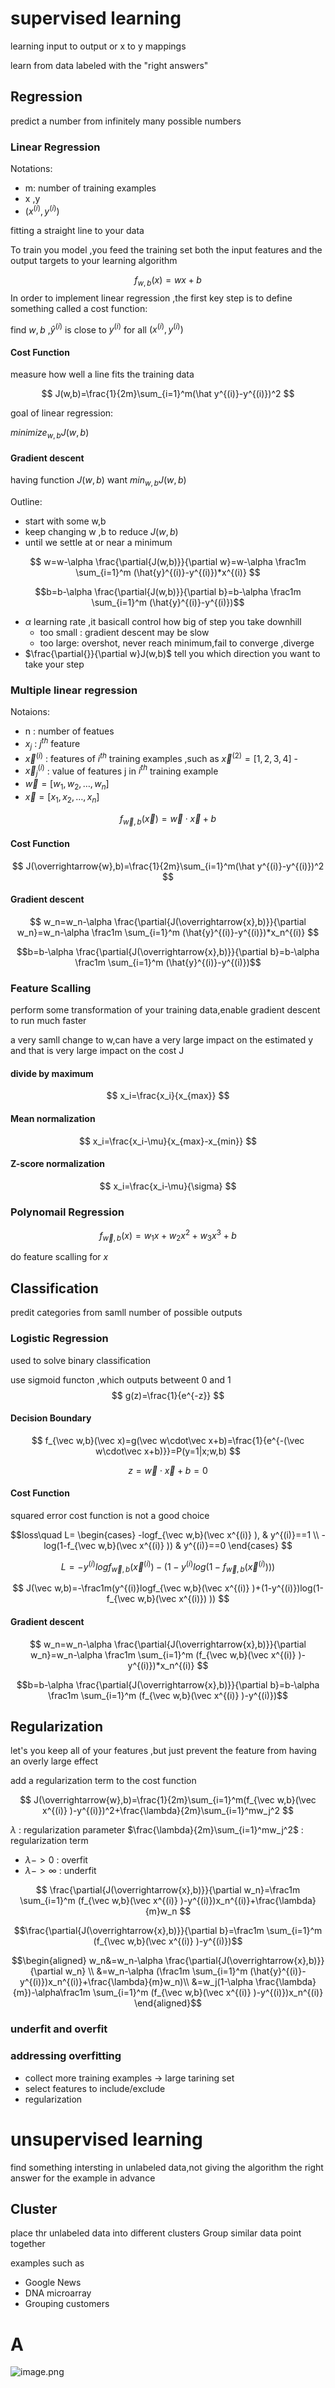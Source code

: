 
# supervised learning 

learning input to output or x to y mappings

learn from data labeled with the "right answers"

## Regression

predict a number from infinitely many possible numbers

### Linear Regression

Notations:
- m: number of training examples
- x ,y
- $(x^{(i)},y^{(i)})$ 

fitting a straight line to your data

To train you model ,you feed the training set both the input features and the output targets to your learning algorithm

$$
f_{w,b}(x)=wx+b
$$
In order to implement linear regression ,the first key step is to define something called a cost function:

find $w,b$ ,$\hat y^{(i)}$  is close to  $y^{(i)}$ for all $(x^{(i)},y^{(i)})$ 


#### Cost Function

measure how well a line fits the training data

$$
J(w,b)=\frac{1}{2m}\sum_{i=1}^m(\hat y^{(i)}-y^{(i)})^2
$$

goal of linear regression:

$minimize_{w,b}J(w,b)$ 

#### Gradient descent

having function $J(w,b)$
want $min_{w,b}J(w,b)$

Outline:
- start with some w,b
- keep changing w ,b to reduce $J(w,b)$
- until we settle at or near a minimum

$$
w=w-\alpha \frac{\partial{J(w,b)}}{\partial w}=w-\alpha \frac1m \sum_{i=1}^m (\hat{y}^{(i)}-y^{(i)})*x^{(i)}
$$

$$b=b-\alpha \frac{\partial{J(w,b)}}{\partial b}=b-\alpha \frac1m \sum_{i=1}^m (\hat{y}^{(i)}-y^{(i)})$$



- $\alpha$ learning rate ,it basicall control how big of step you take downhill
    - too small : gradient descent may be slow
    - too large: overshot, never reach minimum,fail to converge ,diverge
- $\frac{\partial{}}{\partial w}J(w,b)$  tell you which direction you want to take your step


### Multiple linear regression

Notaions:
- n : number of featues
- $x_j$ : $j^{th}$ feature
- $\overrightarrow{x}^{(i)}$ : features of $i^{th}$ training examples ,such as $\overrightarrow{x}^{(2)}=[1,2,3,4]$ -
- $\overrightarrow{x}^{(i)}_j$ : value of features j in $i^{th}$ training example 
-  $\overrightarrow{w}=[w_1,w_2,\dots,w_n]$ 
-  $\overrightarrow{x}=[x_1,x_2,\dots,x_n]$ 

$$
f_{\overrightarrow{w},b}(\overrightarrow{x})=\overrightarrow{w}\cdot\overrightarrow{x}+b
$$

#### Cost Function

$$
J(\overrightarrow{w},b)=\frac{1}{2m}\sum_{i=1}^m(\hat y^{(i)}-y^{(i)})^2
$$

#### Gradient descent

$$
w_n=w_n-\alpha \frac{\partial{J(\overrightarrow{x},b)}}{\partial w_n}=w_n-\alpha \frac1m \sum_{i=1}^m (\hat{y}^{(i)}-y^{(i)})*x_n^{(i)}
$$

$$b=b-\alpha \frac{\partial{J(\overrightarrow{x},b)}}{\partial b}=b-\alpha \frac1m \sum_{i=1}^m (\hat{y}^{(i)}-y^{(i)})$$

### Feature Scalling

perform some transformation of  your training data,enable gradient descent to run much faster 

a very samll change to w,can have a very large impact on the estimated y and that is very large impact on the cost J

#### divide by maximum

$$
x_i=\frac{x_i}{x_{max}}
$$

#### Mean normalization

$$
x_i=\frac{x_i-\mu}{x_{max}-x_{min}}
$$
#### Z-score normalization

$$
x_i=\frac{x_i-\mu}{\sigma}
$$


### Polynomail Regression


$$
f_{\overrightarrow{w},b}(x)=w_1x+w_2x^2+w_3x^3+b
$$

do feature scalling for $x$ 


## Classification

predit categories from samll number of possible outputs


### Logistic Regression

used to solve binary classification

use sigmoid functon ,which outputs betweent 0 and 1
$$
g(z)=\frac{1}{e^{-z}}
$$

#### Decision Boundary

$$
f_{\vec w,b}(\vec x)=g(\vec w\cdot\vec x+b)=\frac{1}{e^{-(\vec w\cdot\vec x+b)}}=P(y=1|x;w,b)
$$


$$
z=\vec w \cdot \vec x+b=0
$$
#### Cost Function

squared error cost function is not a good choice


$$loss\quad  L= \begin{cases} -logf_{\vec w,b}(\vec x^{(i)} ), & y^{(i)}==1 \\ -log(1-f_{\vec w,b}(\vec x^{(i)} )) & y^{(i)}==0 \end{cases} $$

$$
L=-y^{(i)}logf_{\vec w,b}(\vec x^{(i)} )-(1-y^{(i)}log(1-f_{\vec w,b}(\vec x^{(i)}) ))
$$

$$
J(\vec w,b)=-\frac1m(y^{(i)}logf_{\vec w,b}(\vec x^{(i)} )+(1-y^{(i)})log(1-f_{\vec w,b}(\vec x^{(i)}) ))
$$

#### Gradient descent


$$
w_n=w_n-\alpha \frac{\partial{J(\overrightarrow{x},b)}}{\partial w_n}=w_n-\alpha \frac1m \sum_{i=1}^m (f_{\vec w,b}(\vec x^{(i)} )-y^{(i)})*x_n^{(i)}
$$

$$b=b-\alpha \frac{\partial{J(\overrightarrow{x},b)}}{\partial b}=b-\alpha \frac1m \sum_{i=1}^m (f_{\vec w,b}(\vec x^{(i)} )-y^{(i)})$$


## Regularization

let's you keep all of your features ,but just prevent the feature from having an overly  large effect

add a regularization term to the cost function

$$
J(\overrightarrow{w},b)=\frac{1}{2m}\sum_{i=1}^m(f_{\vec w,b}(\vec x^{(i)} )-y^{(i)})^2+\frac{\lambda}{2m}\sum_{i=1}^mw_j^2
$$

$\lambda$ : regularization parameter
$\frac{\lambda}{2m}\sum_{i=1}^mw_j^2$  : regularization term

- $\lambda ->0$ : overfit
- $\lambda ->\infty$  : underfit


$$
\frac{\partial{J(\overrightarrow{x},b)}}{\partial w_n}=\frac1m \sum_{i=1}^m (f_{\vec w,b}(\vec x^{(i)} )-y^{(i)})x_n^{(i)}+\frac{\lambda}{m}w_n
$$

$$\frac{\partial{J(\overrightarrow{x},b)}}{\partial b}=\frac1m \sum_{i=1}^m (f_{\vec w,b}(\vec x^{(i)} )-y^{(i)})$$


$$\begin{aligned}
w_n&=w_n-\alpha \frac{\partial{J(\overrightarrow{x},b)}}{\partial w_n}  \\
&=w_n-\alpha (\frac1m \sum_{i=1}^m (\hat{y}^{(i)}-y^{(i)})x_n^{(i)}+\frac{\lambda}{m}w_n)\\
&=w_j(1-\alpha \frac{\lambda}{m})-\alpha\frac1m \sum_{i=1}^m (f_{\vec w,b}(\vec x^{(i)} )-y^{(i)})x_n^{(i)}
\end{aligned}$$


### underfit and overfit

### addressing overfitting

- collect more training examples -> large tarining set
- select features to include/exclude
- regularization








# unsupervised learning

find something intersting in unlabeled data,not giving the algorithm the right  answer for the example in advance

## Cluster

place thr unlabeled data into different clusters Group similar data point together

examples such as
- Google News
- DNA microarray
- Grouping customers

# A
![image.png](https://yaaame-1317851743.cos.ap-beijing.myqcloud.com/undefinedPasted%20image%2020230708201904.png)